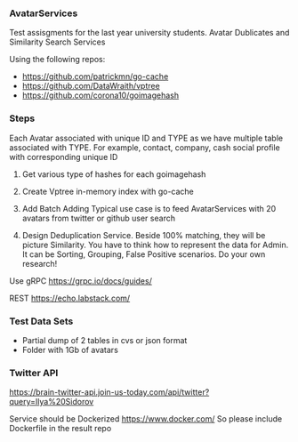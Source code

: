 ### AvatarServices
Test assisgments for the last year university students.
Avatar Dublicates and Similarity Search Services

Using the following repos:
* https://github.com/patrickmn/go-cache
* https://github.com/DataWraith/vptree
* https://github.com/corona10/goimagehash


### Steps
Each Avatar associated with unique ID and TYPE as we have multiple table associated with TYPE. For example, contact, company, cash social profile with corresponding unique ID

1. Get various type of hashes for each goimagehash

2. Create Vptree in-memory index with go-cache

3. Add Batch Adding
  Typical use case is to feed AvatarServices with 20 avatars from twitter or github user search 

4. Design Deduplication Service. Beside 100% matching, they will be picture Similarity. You have to think how to represent the data for Admin. It can be Sorting, Grouping, False Positive scenarios. Do your own research! 


Use gRPC
https://grpc.io/docs/guides/

REST 
https://echo.labstack.com/

### Test Data Sets 
- Partial dump of 2 tables in cvs or json format 
- Folder with 1Gb of avatars

### Twitter API
https://brain-twitter-api.join-us-today.com/api/twitter?query=Ilya%20Sidorov

Service should be Dockerized https://www.docker.com/
So please include Dockerfile in the result repo